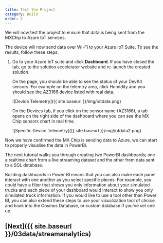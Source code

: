 ```yaml
---
title: Test the Project
category: Build
order: 2
---
```


We will now test the project to ensure that data is being sent from the MXChip to Azure IoT services.

The device will now send data over Wi-Fi to your Azure IoT Suite. To see the results, follow these steps:

1. Go to your Azure IoT suite and click **Dashboard**. If you have closed the tab, go to the solution accelerator website and re-launch the created solution.

    On the page, you should be able to see the status of your DevKit sensors. For example on the telemtry area, click Humidity and you should see the AZ3166 device listed with real data.

    ![Device Telemetry]({{ site.baseurl }}/img/iotdata.png)

    On the Devices tab, if you click on the sensor name (AZ3166), a tab opens on the right side of the dashboard where you can see the MX Chip sensors chart in real time.

    ![Specific Device Telemetry]({{ site.baseurl }}/img/iotdata2.png)

Now we have confirmed the MX Chip is sending data to Azure, we can start to properly visualise the data in PowerBI.

The next tutorial walks you through creating two PowerBI dashboards; one a realtime chart from a live streaming dataset and the other from data sent to a SQL database.

Building dashboards in Power BI means that you can also make each panel interact with one another as you select specific pieces. For example, you could have a filter that shows you only information about your simulated trucks and each piece of your dashboard would interact to show you only simulated truck information. If you would like to use a tool other than Power BI, you can also extend these steps to use your visualization tool of choice and hook into the Cosmos Database, or custom database if you've set one up. 

## [Next]({{ site.baseurl }}/03data/streamanalytics)